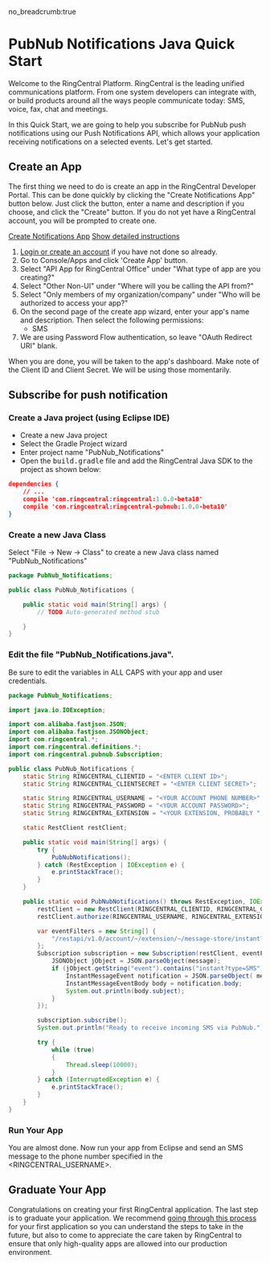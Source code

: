 no_breadcrumb:true

# PubNub Notifications Java Quick Start

Welcome to the RingCentral Platform. RingCentral is the leading unified communications platform. From one system developers can integrate with, or build products around all the ways people communicate today: SMS, voice, fax, chat and meetings.

In this Quick Start, we are going to help you subscribe for PubNub push notifications using our Push Notifications API, which allows your application receiving notifications on a selected events. Let's get started.

## Create an App

The first thing we need to do is create an app in the RingCentral Developer Portal. This can be done quickly by clicking the "Create Notifications App" button below. Just click the button, enter a name and description if you choose, and click the "Create" button. If you do not yet have a RingCentral account, you will be prompted to create one.

<a target="_new" href="https://developer.ringcentral.com/new-app?name=Push+Notifications+Quick+Start+App&desc=A+simple+app+to+demo+creating+an+SMS+Notification+RingCentral&public=false&type=ServerOther&carriers=7710,7310,3420&permissions=SMS&redirectUri=&utm_source=devguide&utm_medium=button&utm_campaign=quickstart" class="btn btn-primary">Create Notifications App</a>
<a class="btn-link btn-collapse" data-toggle="collapse" href="#create-app-instructions" role="button" aria-expanded="false" aria-controls="create-app-instructions">Show detailed instructions</a>

<div class="collapse" id="create-app-instructions">
<ol>
<li><a href="https://developer.ringcentral.com/login.html#/">Login or create an account</a> if you have not done so already.</li>
<li>Go to Console/Apps and click 'Create App' button.</li>
<li>Select "API App for RingCentral Office" under "What type of app are you creating?"</li>
<li>Select "Other Non-UI" under "Where will you be calling the API from?"
<li>Select "Only members of my organization/company" under "Who will be authorized to access your app?"
<li>On the second page of the create app wizard, enter your app's name and description. Then select the following permissions:
  <ul>
    <li>SMS</li>
  </ul>
  </li>
<li>We are using Password Flow authentication, so leave "OAuth Redirect URI" blank.</li>
</ol>
</div>

When you are done, you will be taken to the app's dashboard. Make note of the Client ID and Client Secret. We will be using those momentarily.

## Subscribe for push notification

### Create a Java project (using Eclipse IDE)

* Create a new Java project
* Select the Gradle Project wizard
* Enter project name "PubNub_Notifications"
* Open the <tt>build.gradle</tt> file and add the RingCentral Java SDK to the project as shown below:

```json hl_lines="3 4",linenums="1"
dependencies {
    // ...
    compile 'com.ringcentral:ringcentral:1.0.0-beta10'
    compile 'com.ringcentral:ringcentral-pubnub:1.0.0-beta10'
}
```

### Create a new Java Class

Select "File -> New -> Class" to create a new Java class named "PubNub_Notifications"

```java
package PubNub_Notifications;

public class PubNub_Notifications {

	public static void main(String[] args) {
		// TODO Auto-generated method stub

	}
}
```

### Edit the file "PubNub_Notifications.java".

Be sure to edit the variables in ALL CAPS with your app and user credentials.

```java
package PubNub_Notifications;

import java.io.IOException;

import com.alibaba.fastjson.JSON;
import com.alibaba.fastjson.JSONObject;
import com.ringcentral.*;
import com.ringcentral.definitions.*;
import com.ringcentral.pubnub.Subscription;

public class PubNub_Notifications {
    static String RINGCENTRAL_CLIENTID = "<ENTER CLIENT ID>";
    static String RINGCENTRAL_CLIENTSECRET = "<ENTER CLIENT SECRET>";

    static String RINGCENTRAL_USERNAME = "<YOUR ACCOUNT PHONE NUMBER>";
    static String RINGCENTRAL_PASSWORD = "<YOUR ACCOUNT PASSWORD>";
    static String RINGCENTRAL_EXTENSION = "<YOUR EXTENSION, PROBABLY ";

  	static RestClient restClient;

  	public static void main(String[] args) {
  		try {
  			PubNubNotifications();
  		} catch (RestException | IOException e) {
  			e.printStackTrace();
  		}
  	}

    public static void PubNubNotifications() throws RestException, IOException {
        restClient = new RestClient(RINGCENTRAL_CLIENTID, RINGCENTRAL_CLIENTSECRET, RINGCENTRAL_SERVER);
        restClient.authorize(RINGCENTRAL_USERNAME, RINGCENTRAL_EXTENSION, RINGCENTRAL_PASSWORD);

        var eventFilters = new String[] {
        	"/restapi/v1.0/account/~/extension/~/message-store/instant?type=SMS"
        };
        Subscription subscription = new Subscription(restClient, eventFilters, (message) -> {
        	JSONObject jObject = JSON.parseObject(message);
        	if (jObject.getString("event").contains("instant?type=SMS")) {
	        	InstantMessageEvent notification = JSON.parseObject( message, InstantMessageEvent.class);
	        	InstantMessageEventBody body = notification.body;
	        	System.out.println(body.subject);
        	}
        });

        subscription.subscribe();
        System.out.println("Ready to receive incoming SMS via PubNub.");

        try {
            while (true)
            {
                Thread.sleep(10000);
            }
        } catch (InterruptedException e) {
            e.printStackTrace();
        }
    }
}
```

### Run Your App

You are almost done. Now run your app from Eclipse and send an SMS message to the phone number specified in the <RINGCENTRAL_USERNAME>.

## Graduate Your App

Congratulations on creating your first RingCentral application. The last step is to graduate your application. We recommend [going through this process](../../../../basics/production) for your first application so you can understand the steps to take in the future, but also to come to appreciate the care taken by RingCentral to ensure that only high-quality apps are allowed into our production environment.
